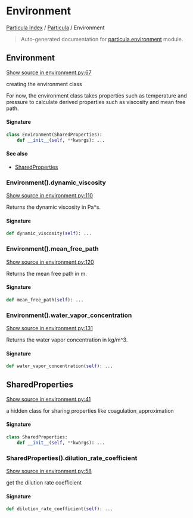 # Environment

[Particula Index](../README.md#particula-index) / [Particula](./index.md#particula) / Environment

> Auto-generated documentation for [particula.environment](https://github.com/Gorkowski/particula/blob/main/particula/environment.py) module.

## Environment

[Show source in environment.py:67](https://github.com/Gorkowski/particula/blob/main/particula/environment.py#L67)

creating the environment class

For now, the environment class takes properties such as
temperature and pressure to calculate derived properties
such as viscosity and mean free path.

#### Signature

```python
class Environment(SharedProperties):
    def __init__(self, **kwargs): ...
```

#### See also

- [SharedProperties](#sharedproperties)

### Environment().dynamic_viscosity

[Show source in environment.py:110](https://github.com/Gorkowski/particula/blob/main/particula/environment.py#L110)

Returns the dynamic viscosity in Pa*s.

#### Signature

```python
def dynamic_viscosity(self): ...
```

### Environment().mean_free_path

[Show source in environment.py:120](https://github.com/Gorkowski/particula/blob/main/particula/environment.py#L120)

Returns the mean free path in m.

#### Signature

```python
def mean_free_path(self): ...
```

### Environment().water_vapor_concentration

[Show source in environment.py:131](https://github.com/Gorkowski/particula/blob/main/particula/environment.py#L131)

Returns the water vapor concentration in kg/m^3.

#### Signature

```python
def water_vapor_concentration(self): ...
```



## SharedProperties

[Show source in environment.py:41](https://github.com/Gorkowski/particula/blob/main/particula/environment.py#L41)

 a hidden class for sharing properties like
coagulation_approximation

#### Signature

```python
class SharedProperties:
    def __init__(self, **kwargs): ...
```

### SharedProperties().dilution_rate_coefficient

[Show source in environment.py:58](https://github.com/Gorkowski/particula/blob/main/particula/environment.py#L58)

get the dilution rate coefficient

#### Signature

```python
def dilution_rate_coefficient(self): ...
```
